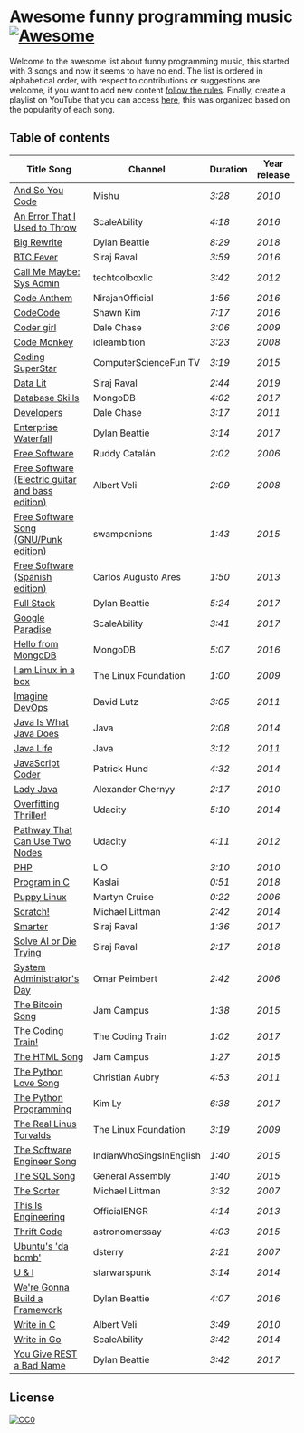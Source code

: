 # Awesome funny programming music [![Awesome](https://awesome.re/badge-flat2.svg)](https://awesome.re)

Welcome to the awesome list about funny programming music, this started with 3 songs and now it seems to have no end. The list is ordered in alphabetical order, with respect to contributions or suggestions are welcome, if you want to add new content [follow the rules](https://github.com/dev-oswld/awesome-funny-programming-music/blob/master/CONTRIBUTING.md). Finally, create a playlist on YouTube that you can access [here](https://www.youtube.com/playlist?list=PLemLAG70Uq03PzXs1hhyOiDZZCYWGWeMh), this was organized based on the popularity of each song.

## Table of contents

| Title Song | Channel | Duration | Year release | 
|--|--|--|--|
| [And So You Code](https://www.youtube.com/watch?v=Eq3CuMDXaPs) | Mishu | *3:28* | *2010*|
| [An Error That I Used to Throw](https://www.youtube.com/watch?v=u47C-zIQNRE) | ScaleAbility | *4:18* | *2016*|
| [Big Rewrite](https://www.youtube.com/watch?v=xCGu5Z_vaps) | Dylan Beattie | *8:29* | *2018* |
| [BTC Fever](https://www.youtube.com/watch?v=dDqye8F4R6s) | Siraj Raval | *3:59* | *2016*|
| [Call Me Maybe: Sys Admin](https://www.youtube.com/watch?v=vYL2grv_muU) | techtoolboxllc | *3:42* | *2012* |
| [Code Anthem](https://www.youtube.com/watch?v=t5trXhAmWWk) | NirajanOfficial | *1:56* | *2016*|
| [CodeCode](https://www.youtube.com/watch?v=f-Zhcrezoz8) | Shawn Kim | *7:17* | *2016*|
| [Coder girl](https://www.youtube.com/watch?v=B-m6JDYRFvk) | Dale Chase | *3:06* | *2009*|
| [Code Monkey](https://www.youtube.com/watch?v=qYodWEKCuGg) | idleambition | *3:23* | *2008*|
| [Coding SuperStar](https://www.youtube.com/watch?v=7Qk8gXH9_9c) | ComputerScienceFun TV | *3:19* | *2015* |
| [Data Lit](https://www.youtube.com/watch?v=2GwzlT2M59A) | Siraj Raval | *2:44* | *2019*|
| [Database Skills](https://www.youtube.com/watch?v=0vPt7GI-2kc) | MongoDB | *4:02* | *2017*|
| [Developers](https://www.youtube.com/watch?v=RwMvW9cAIZg) | Dale Chase | *3:17* | *2011*|
| [Enterprise Waterfall](https://www.youtube.com/watch?v=Mq1MD5qXI08) | Dylan Beattie | *3:14* | *2017* |
| [Free Software](https://www.youtube.com/watch?v=9sJUDx7iEJw) | Ruddy Catalán | *2:02* | *2006*|
| [Free Software (Electric guitar and bass edition)](https://www.youtube.com/watch?v=AKQdL7LCRIk) | Albert Veli | *2:09* | *2008*|
| [Free Software Song (GNU/Punk edition)](https://www.youtube.com/watch?v=kCpjg50-nvc) | swamponions | *1:43* | *2015*|
| [Free Software (Spanish edition)](https://www.youtube.com/watch?v=zT_I_3a6OGw) | Carlos Augusto Ares | *1:50* | *2013*|
| [Full Stack](https://www.youtube.com/watch?v=rj3pnZ51xI4) | Dylan Beattie | *5:24* | *2017* |
| [Google Paradise](https://www.youtube.com/watch?v=NCjeSDMotgs) | ScaleAbility | *3:41* | *2017*|
| [Hello from MongoDB](https://www.youtube.com/watch?v=V6JVU0Nh4YM) | MongoDB | *5:07* | *2016*|
| [I am Linux in a box](https://www.youtube.com/watch?v=O8bbdJj1DQg) | The Linux Foundation | *1:00* | *2009*|
| [Imagine DevOps](https://www.youtube.com/watch?v=iYLxw6OsZug) | David Lutz | *3:05* | *2011*|
| [Java Is What Java Does](https://www.youtube.com/watch?v=zg79C7XM1Xs) | Java | *2:08* | *2014*|
| [Java Life](https://www.youtube.com/watch?v=b-Cr0EWwaTk) | Java | *3:12* | *2011*|
| [JavaScript Coder](https://www.youtube.com/watch?v=ARMlcfGxIwQ) | Patrick Hund | *4:32* | *2014*|
| [Lady Java](https://www.youtube.com/watch?v=Mk3qkQROb_k) | Alexander Chernyy | *2:17* | *2010*|
| [Overfitting Thriller!](https://www.youtube.com/watch?v=DQWI1kvmwRg) | Udacity | *5:10* | *2014*|
| [Pathway That Can Use Two Nodes](https://www.youtube.com/watch?v=stdG3BGmhqo) | Udacity | *4:11* | *2012*|
| [PHP](https://www.youtube.com/watch?v=S8zhmiS-1kw) | L O | *3:10* | *2010*|
| [Program in C](https://www.youtube.com/watch?v=tas0O586t80) | Kaslai | *0:51* | *2018*|
| [Puppy Linux](https://www.youtube.com/watch?v=rDTLJYDHX3g) | Martyn Cruise | *0:22* | *2006*|
| [Scratch!](https://www.youtube.com/watch?v=uInOlMY-p9E) | Michael Littman | *2:42* | *2014* |
| [Smarter](https://www.youtube.com/watch?v=XTNl5WxklgE) | Siraj Raval | *1:36* | *2017*|
| [Solve AI or Die Trying](https://www.youtube.com/watch?v=SrWJ1Mgn_hc) | Siraj Raval | *2:17* | *2018*|
| [System Administrator's Day](https://www.youtube.com/watch?v=FE_p5N89XQI) | Omar Peimbert | *2:42* | *2006*|
| [The Bitcoin Song](https://www.youtube.com/watch?v=7gfBP8kPzRA) | Jam Campus | *1:38* | *2015*|
| [The Coding Train!](https://www.youtube.com/watch?v=PBsUD40nPkI) | The Coding Train | *1:02* | *2017*|
| [The HTML Song](https://www.youtube.com/watch?v=hHM5EnhH8yQ) | Jam Campus | *1:27* | *2015*|
| [The Python Love Song](https://www.youtube.com/watch?v=DbidrYgN6eo) | Christian Aubry | *4:53* | *2011*|
| [The Python Programming](https://www.youtube.com/watch?v=3UsKYsLSGpU) | Kim Ly | *6:38* | *2017* |
| [The Real Linus Torvalds](https://www.youtube.com/watch?v=fzqnA793unc) | The Linux Foundation | *3:19* | *2009*|
| [The Software Engineer Song](https://www.youtube.com/watch?v=y6NSdGL8czw) |IndianWhoSingsInEnglish | *1:40* | *2015*|
| [The SQL Song](https://www.youtube.com/watch?v=vcKeG3R7A3M) | General Assembly | *1:40* | *2015*|
| [The Sorter](https://www.youtube.com/watch?v=2HjspVV0jK4) | Michael Littman | *3:32* | *2007*|
| [This Is Engineering](https://www.youtube.com/watch?v=nFbWXuR_2Ow) | OfficialENGR | *4:14* | *2013*|
| [Thrift Code](https://www.youtube.com/watch?v=f8M19SHP5TE) | astronomerssay | *4:03* | *2015*|
| [Ubuntu's 'da bomb'](https://www.youtube.com/watch?v=JDisnYe38io) | dsterry | *2:21* | *2007*|
| [U & I](https://www.youtube.com/watch?v=OPZeAi6YCMk) | starwarspunk | *3:14* | *2014* |
| [We're Gonna Build a Framework](https://www.youtube.com/watch?v=Wm2h0cbvsw8) | Dylan Beattie | *4:07* | *2016* |
| [Write in C](https://www.youtube.com/watch?v=1S1fISh-pag) | Albert Veli | *3:49* | *2010*|
| [Write in Go](https://www.youtube.com/watch?v=LJvEIjRBSDA) | ScaleAbility | *3:42* | *2014*|
| [You Give REST a Bad Name](https://www.youtube.com/watch?v=nSKp2StlS6s) | Dylan Beattie | *3:42* | *2017* |

## License
[![CC0](https://licensebuttons.net/p/zero/1.0/88x31.png)](https://creativecommons.org/publicdomain/zero/1.0/)